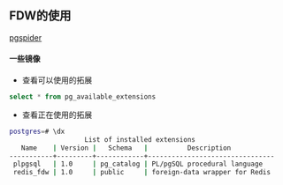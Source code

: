 ## FDW的使用

[pgspider](https://github.com/pgspider/pgspider)

#### 一些镜像
[](./fdw_dockerfile/README.md)

- 查看可以使用的拓展
```sql
select * from pg_available_extensions
```

- 查看正在使用的拓展
```bash
postgres=# \dx
                   List of installed extensions
   Name    | Version |   Schema   |          Description           
-----------+---------+------------+--------------------------------
 plpgsql   | 1.0     | pg_catalog | PL/pgSQL procedural language
 redis_fdw | 1.0     | public     | foreign-data wrapper for Redis

```